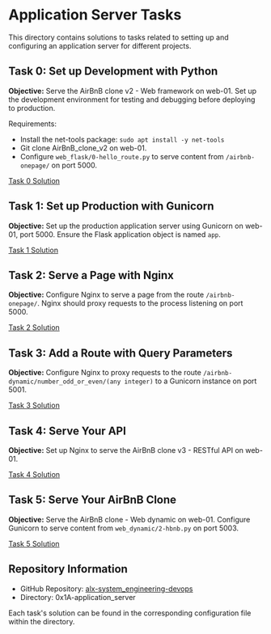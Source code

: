 # Application Server Tasks

This directory contains solutions to tasks related to setting up and configuring an application server for different projects.

## Task 0: Set up Development with Python

**Objective:** Serve the AirBnB clone v2 - Web framework on web-01. Set up the development environment for testing and debugging before deploying to production.

Requirements:
- Install the net-tools package: `sudo apt install -y net-tools`
- Git clone AirBnB_clone_v2 on web-01.
- Configure `web_flask/0-hello_route.py` to serve content from `/airbnb-onepage/` on port 5000.

[Task 0 Solution](./0-the_sky_is_the_limit_not.pp)

## Task 1: Set up Production with Gunicorn

**Objective:** Set up the production application server using Gunicorn on web-01, port 5000. Ensure the Flask application object is named `app`.

[Task 1 Solution](./1-user_limit.pp)

## Task 2: Serve a Page with Nginx

**Objective:** Configure Nginx to serve a page from the route `/airbnb-onepage/`. Nginx should proxy requests to the process listening on port 5000.

[Task 2 Solution](./2-app_server-nginx_config)

## Task 3: Add a Route with Query Parameters

**Objective:** Configure Nginx to proxy requests to the route `/airbnb-dynamic/number_odd_or_even/(any integer)` to a Gunicorn instance on port 5001.

[Task 3 Solution](./3-app_server-nginx_config)

## Task 4: Serve Your API

**Objective:** Set up Nginx to serve the AirBnB clone v3 - RESTful API on web-01.

[Task 4 Solution](./4-app_server-nginx_config)

## Task 5: Serve Your AirBnB Clone

**Objective:** Serve the AirBnB clone - Web dynamic on web-01. Configure Gunicorn to serve content from `web_dynamic/2-hbnb.py` on port 5003.

[Task 5 Solution](./5-app_server-nginx_config)

## Repository Information

- GitHub Repository: [alx-system_engineering-devops](https://github.com/gebretewodros73/alx-system_engineering-devops)
- Directory: 0x1A-application_server

Each task's solution can be found in the corresponding configuration file within the directory.
